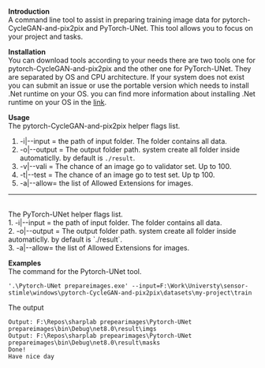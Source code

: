 



**Introduction**<br>
A command line tool to assist in preparing training image data for pytorch-CycleGAN-and-pix2pix and PyTorch-UNet. This tool allows you to focus on your project and tasks.

**Installation**<br>
You can download tools according to your needs there are two tools one for pytorch-CycleGAN-and-pix2pix and the other one for PyTorch-UNet. They are separated by OS and CPU architecture. If your system does not exist you can submit an issue or use the portable version which needs to install .Net runtime on your OS. you can find more information about installing .Net runtime on your OS in the <a href="https://dotnet.microsoft.com/en-us/download/dotnet/8.0#:~:text=winget%20instructions-,.NET%20Runtime,-8.0.4">link</a>.

**Usage**
<br>The pytorch-CycleGAN-and-pix2pix helper flags list. <br>
1. -i|--input = the path of input folder. The folder contains all data.
2. -o|--output = The output folder path. system create all folder inside automaticlly. by default is `./result`.
3. -v|--vali = The chance of an image go to validator set. Up to 100.
4. -t|--test = The chance of an image go to test set. Up tp 100.
5. -a|--allow= the list of Allowed Extensions for images.
<hr>
<br>
The PyTorch-UNet helper flags list. <br>
1. -i|--input = the path of input folder. The folder contains all data.<br>
2. -o|--output = The output folder path. system create all folder inside automaticlly. by default is `./result`.<br>
3. -a|--allow= the list of Allowed Extensions for images.


**Examples**<br>
The command for the Pytorch-UNet tool. <br>
```
'.\Pytorch-UNet prepareimages.exe' --input=F:\Work\Universty\sensor-stimle\windows\pytorch-CycleGAN-and-pix2pix\datasets\my-project\train
```
The output <br>
```
Output: F:\Repos\sharplab prepearimages\Pytorch-UNet prepareimages\bin\Debug\net8.0\result\imgs
Output: F:\Repos\sharplab prepearimages\Pytorch-UNet prepareimages\bin\Debug\net8.0\result\masks
Done!
Have nice day
```


